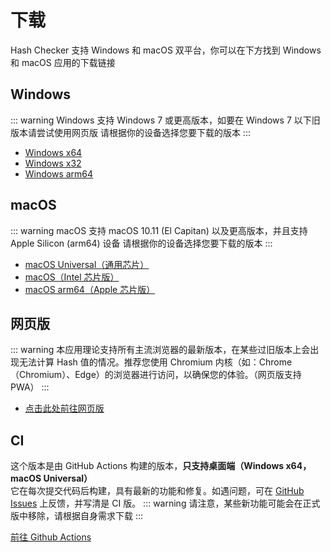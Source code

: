 # 下载
Hash Checker 支持 Windows 和 macOS 双平台，你可以在下方找到 Windows 和 macOS 应用的下载链接

## Windows <Badge type="tip" text="2.0.1" />
::: warning
Windows 支持 Windows 7 或更高版本，如要在 Windows 7 以下旧版本请尝试使用网页版
请根据你的设备选择您要下载的版本
:::
- [Windows x64](https://github.com/Super12138/Hash-Checker/releases/download/2.0.1/Hash.Checker.Setup.2.0.1.exe)
- [Windows x32](https://github.com/Super12138/Hash-Checker/releases/download/2.0.1/Hash.Checker.Setup.2.0.1.exe)
- [Windows arm64](https://github.com/Super12138/Hash-Checker/releases/download/2.0.1/Hash.Checker.Setup.2.0.1-arm64.exe)

## macOS <Badge type="tip" text="2.0.1" />
::: warning
macOS 支持 macOS 10.11 (El Capitan) 以及更高版本，并且支持 Apple Silicon (arm64) 设备
请根据你的设备选择您要下载的版本
:::
- [macOS Universal（通用芯片）](https://github.com/Super12138/Hash-Checker/releases/download/2.0.1/Hash.Checker-2.0.1-universal.dmg)
- [macOS（Intel 芯片版）](https://github.com/Super12138/Hash-Checker/releases/download/2.0.1/Hash.Checker-2.0.1.dmg)
- [macOS arm64（Apple 芯片版）](https://github.com/Super12138/Hash-Checker/releases/download/2.0.1/Hash.Checker-2.0.1-arm64.dmg)

## 网页版 <Badge type="tip" text="2.0.0" />
::: warning
本应用理论支持所有主流浏览器的最新版本，在某些过旧版本上会出现无法计算 Hash 值的情况。推荐您使用 Chromium 内核（如：Chrome（Chromium）、Edge）的浏览器进行访问，以确保您的体验。（网页版支持PWA）
:::
- [点击此处前往网页版](https://super12138.github.io/Hash-Checker/)

## CI
这个版本是由 GitHub Actions 构建的版本，**只支持桌面端（Windows x64，macOS Universal）**<br>
它在每次提交代码后构建，具有最新的功能和修复。如遇问题，可在 [GitHub Issues](https://github.com/Super12138/Hash-Checker/issues) 上反馈，并写清是 CI 版。
::: warning
请注意，某些新功能可能会在正式版中移除，请根据自身需求下载
:::

[前往 Github Actions](https://github.com/Super12138/Hash-Checker/actions/workflows/build.yml)